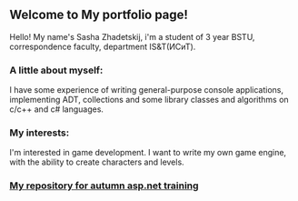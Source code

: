 ## Welcome to My portfolio page!

Hello! My name's Sasha Zhadetskij, i'm a student of 3 year BSTU, correspondence faculty, department IS&T(ИСиТ).

### A little about myself:

I have some experience of writing general-purpose console applications, implementing ADT, collections and some library classes and algorithms on c/c++ and c# languages. 

### My interests:
I'm interested in game development. I want to write my own game engine, with the ability to create characters and levels.

### [My repository for autumn asp.net training](https://github.com/AlexanderZhadetskij/ASP.NET-Development.Autumn.2019.ZHADZETSKI "click me if you a collaborator")
